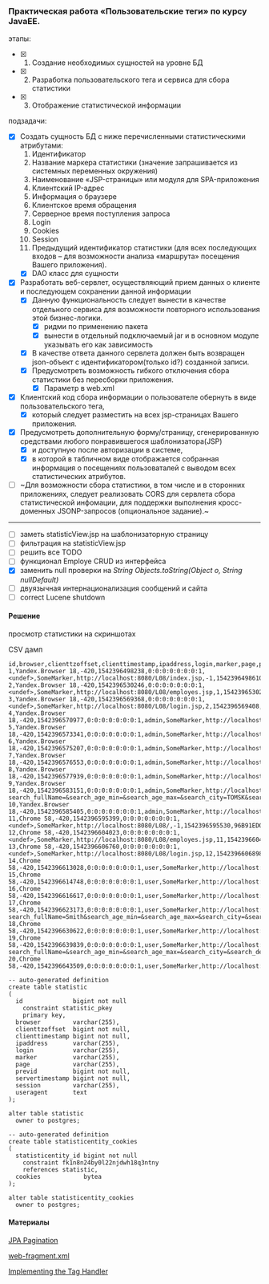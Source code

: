 ### Практическая работа      «Пользовательские теги» по курсу JavaEE.
этапы:
- [x] 1. Создание необходимых сущностей на уровне БД
- [x] 2. Разработка пользовательского тега и сервиса для сбора статистики
- [x] 3. Отображение статистической информации

подзадачи:    
- [x] Создать сущность БД с ниже перечисленными статистическими атрибутами:
    1. Идентификатор
    2. Название маркера статистики (значение запрашивается из системных переменных окружения)
    3. Наименование «JSP-страницы» или модуля для SPA-приложения
    4. Клиентский IP-адрес
    5. Информация о браузере
    6. Клиентское время обращения
    7. Серверное время поступления запроса
    8. Login
    9. Cookies
    10. Session
    11. Предыдущий идентификатор статистики (для всех последующих входов – для возможности анализа «маршрута» посещения Вашего приложения).
  - [x] DAO класс для сущности     
      
- [x] Разработать веб-сервлет, осуществляющий прием данных о клиенте и последующем сохранении данной информации
  - [x] Данную функциональность следует вынести в качестве отдельного сервиса для возможности повторного использования этой бизнес-логики. 
    - [x] ридми по применению пакета
    - [x] вынести в отдельный подключаемый jar и в основном модуле указывать его как зависимость
  - [x] В качестве ответа данного сервлета должен быть возвращен json-объект с идентификатором(только id?) созданной записи. 
  - [x] Предусмотреть возможность гибкого отключения сбора статистики без пересборки приложения. 
    - [x] Параметр в web.xml

- [x] Клиентский код сбора информации о пользователе обернуть в виде пользовательского тега, 
  - [x] который следует разместить на всех jsp-страницах Вашего приложения.
    
- [x] Предусмотреть дополнительную форму/страницу, сгенерированную средствами любого понравившегося шаблонизатора(JSP) 
  - [x] и доступную после авторизации в системе, 
  - [x] в которой  в табличном виде отображается собранная информация о посещениях пользоваталей с выводом всех статистических атрибутов. 

- [ ] ~Для возможности сбора статистики, в том числе и в сторонних приложениях, следует реализовать CORS для сервлета сбора статистической инфомации, для поддержки выполнения кросс-доменных JSONP-запросов (опциональное задание).~

- - - 

- [ ] заметь statisticView.jsp на шаблонизаторную страницу
- [ ] фильтрация на statisticView.jsp
- [ ] решить все TODO
- [ ] функционал Employe CRUD из интерфейса
- [x] заменить null проверки на _String Objects.toString(Object o, String nullDefault)_
- [ ] двуязычная интернационализация сообщений и сайта
- [ ] correct Lucene shutdown

#### Решение

просмотр статистики на скриншотах

CSV дамп
``` 
id,browser,clienttzoffset,clienttimestamp,ipaddress,login,marker,page,previd,servertimestamp,session,useragent
1,Yandex.Browser 18,-420,1542396498238,0:0:0:0:0:0:0:1,<undef>,SomeMarker,http://localhost:8080/L08/index.jsp,-1,1542396498610,1630EB12D86AB82D97FC1AEC5221C720,52009
2,Yandex.Browser 18,-420,1542396530246,0:0:0:0:0:0:0:1,<undef>,SomeMarker,http://localhost:8080/L08/employes.jsp,1,1542396530284,1630EB12D86AB82D97FC1AEC5221C720,52010
3,Yandex.Browser 18,-420,1542396569368,0:0:0:0:0:0:0:1,<undef>,SomeMarker,http://localhost:8080/L08/login.jsp,2,1542396569408,1630EB12D86AB82D97FC1AEC5221C720,52012
4,Yandex.Browser 18,-420,1542396570977,0:0:0:0:0:0:0:1,admin,SomeMarker,http://localhost:8080/L08/login.jsp,3,1542396571013,1630EB12D86AB82D97FC1AEC5221C720,52013
5,Yandex.Browser 18,-420,1542396573341,0:0:0:0:0:0:0:1,admin,SomeMarker,http://localhost:8080/L08/scripts.jsp,4,1542396573392,1630EB12D86AB82D97FC1AEC5221C720,52014
6,Yandex.Browser 18,-420,1542396575207,0:0:0:0:0:0:0:1,admin,SomeMarker,http://localhost:8080/L08/scripts.jsp,5,1542396575244,1630EB12D86AB82D97FC1AEC5221C720,52015
7,Yandex.Browser 18,-420,1542396576553,0:0:0:0:0:0:0:1,admin,SomeMarker,http://localhost:8080/L08/about.jsp,6,1542396576586,1630EB12D86AB82D97FC1AEC5221C720,52016
8,Yandex.Browser 18,-420,1542396577939,0:0:0:0:0:0:0:1,admin,SomeMarker,http://localhost:8080/L08/employes.jsp,7,1542396577969,1630EB12D86AB82D97FC1AEC5221C720,52017
9,Yandex.Browser 18,-420,1542396583151,0:0:0:0:0:0:0:1,admin,SomeMarker,http://localhost:8080/L08/employes.jsp?search_fullName=&search_age_min=&search_age_max=&search_city=TOMSK&search_departament=&search_appointment=&search_login=,8,1542396583183,1630EB12D86AB82D97FC1AEC5221C720,52018
10,Yandex.Browser 18,-420,1542396585405,0:0:0:0:0:0:0:1,admin,SomeMarker,http://localhost:8080/L08/index.jsp,9,1542396585437,1630EB12D86AB82D97FC1AEC5221C720,52019
11,Chrome 58,-420,1542396595399,0:0:0:0:0:0:0:1,<undef>,SomeMarker,http://localhost:8080/L08/,-1,1542396595530,96B91ED03A5374920D7159F5908D5CD6,52020
12,Chrome 58,-420,1542396604023,0:0:0:0:0:0:0:1,<undef>,SomeMarker,http://localhost:8080/L08/employes.jsp,11,1542396604187,96B91ED03A5374920D7159F5908D5CD6,52021
13,Chrome 58,-420,1542396606760,0:0:0:0:0:0:0:1,<undef>,SomeMarker,http://localhost:8080/L08/login.jsp,12,1542396606898,96B91ED03A5374920D7159F5908D5CD6,52022
14,Chrome 58,-420,1542396613028,0:0:0:0:0:0:0:1,user,SomeMarker,http://localhost:8080/L08/login.jsp,13,1542396613189,96B91ED03A5374920D7159F5908D5CD6,52023
15,Chrome 58,-420,1542396614748,0:0:0:0:0:0:0:1,user,SomeMarker,http://localhost:8080/L08/scripts.jsp,14,1542396614911,96B91ED03A5374920D7159F5908D5CD6,52024
16,Chrome 58,-420,1542396616617,0:0:0:0:0:0:0:1,user,SomeMarker,http://localhost:8080/L08/employes.jsp,15,1542396616780,96B91ED03A5374920D7159F5908D5CD6,52025
17,Chrome 58,-420,1542396623173,0:0:0:0:0:0:0:1,user,SomeMarker,http://localhost:8080/L08/employes.jsp?search_fullName=Smith&search_age_min=&search_age_max=&search_city=&search_departament=&search_appointment=&search_login=,16,1542396623313,96B91ED03A5374920D7159F5908D5CD6,52026
18,Chrome 58,-420,1542396630622,0:0:0:0:0:0:0:1,user,SomeMarker,http://localhost:8080/L08/employes.jsp,17,1542396630788,96B91ED03A5374920D7159F5908D5CD6,52027
19,Chrome 58,-420,1542396639839,0:0:0:0:0:0:0:1,user,SomeMarker,http://localhost:8080/L08/employes.jsp?search_fullName=&search_age_min=&search_age_max=&search_city=&search_departament=&search_appointment=User&search_login=,18,1542396639981,96B91ED03A5374920D7159F5908D5CD6,52028
20,Chrome 58,-420,1542396643509,0:0:0:0:0:0:0:1,user,SomeMarker,http://localhost:8080/L08/index.jsp,19,1542396643636,96B91ED03A5374920D7159F5908D5CD6,52029
```


``` 
-- auto-generated definition
create table statistic
(
  id              bigint not null
    constraint statistic_pkey
    primary key,
  browser         varchar(255),
  clienttzoffset  bigint not null,
  clienttimestamp bigint not null,
  ipaddress       varchar(255),
  login           varchar(255),
  marker          varchar(255),
  page            varchar(255),
  previd          bigint not null,
  servertimestamp bigint not null,
  session         varchar(255),
  useragent       text
);

alter table statistic
  owner to postgres;

```


``` 
-- auto-generated definition
create table statisticentity_cookies
(
  statisticentity_id bigint not null
    constraint fk1n8n24by0l22njdwh18q3ntny
    references statistic,
  cookies            bytea
);

alter table statisticentity_cookies
  owner to postgres;
```





#### Материалы

[JPA Pagination](https://www.baeldung.com/jpa-pagination)

[web-fragment.xml](https://blogs.oracle.com/swchan/servlet-30-web-fragmentxml)

[Implementing the Tag Handler](https://docs.oracle.com/cd/E13222_01/wls/docs100/taglib/handler.html)


